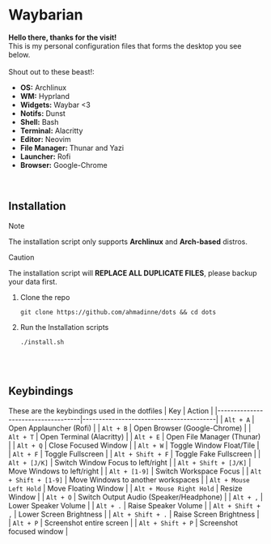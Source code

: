 # Waybarian
**Hello there, thanks for the visit!** \
This is my personal configuration files that forms the desktop you see below. \
<br/>
Shout out to these beast!:
+ <b>OS:</b> Archlinux
+ <b>WM:</b> Hyprland
+ <b>Widgets:</b> Waybar <3
+ <b>Notifs:</b> Dunst
+ <b>Shell:</b> Bash
+ <b>Terminal:</b> Alacritty
+ <b>Editor:</b> Neovim
+ <b>File Manager:</b> Thunar and Yazi
+ <b>Launcher:</b> Rofi
+ <b>Browser:</b> Google-Chrome

<br/>

## Installation
> [!NOTE]
> The installation script only supports <b>Archlinux</b> and <b>Arch-based</b> distros.

> [!CAUTION]
> The installation script will <b>REPLACE ALL DUPLICATE FILES</b>, please backup your data first.

1. Clone the repo
    ```
    git clone https://github.com/ahmadinne/dots && cd dots
    ```

2. Run the Installation scripts
    ```
    ./install.sh
    ```

<br/>
<br/>

## Keybindings
These are the keybindings used in the dotfiles
| Key                                | Action                                  |
|------------------------------------|-----------------------------------------|
| ```Alt + A```                      | Open Applauncher (Rofi)                 |
| ```Alt + B```                      | Open Browser (Google-Chrome)            |
| ```Alt + T```                      | Open Terminal (Alacritty)               |
| ```Alt + E```                      | Open File Manager (Thunar)              |
| ```Alt + Q```                      | Close Focused Window                    |
| ```Alt + W```                      | Toggle Window Float/Tile                |
| ```Alt + F```                      | Toggle Fullscreen                       |
| ```Alt + Shift + F```              | Toggle Fake Fullscreen                  |
| ```Alt + [J/K]```                  | Switch Window Focus to left/right       |
| ```Alt + Shift + [J/K]```          | Move Windows to left/right              |
| ```Alt + [1-9]```                  | Switch Workspace Focus                  |
| ```Alt + Shift + [1-9]```          | Move Windows to another workspaces      |
| ```Alt + Mouse Left Hold```        | Move Floating Window                    |
| ```Alt + Mouse Right Hold```       | Resize Window                           |
| ```Alt + O```                      | Switch Output Audio (Speaker/Headphone) |
| ```Alt + ,```                      | Lower Speaker Volume                    |
| ```Alt + .```                      | Raise Speaker Volume                    |
| ```Alt + Shift + ,```              | Lower Screen Brightness                 |
| ```Alt + Shift + .```              | Raise Screen Brightness                 |
| ```Alt + P```                      | Screenshot entire screen                |
| ```Alt + Shift + P```              | Screenshot focused window               |
